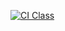 [![CI Class](https://github.com/JoaoP-Souza/C214-Engenharia-de-Software/actions/workflows/ci.yml/badge.svg)](https://github.com/JoaoP-Souza/C214-Engenharia-de-Software/actions/workflows/ci.yml)